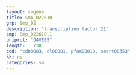 ```yaml
---
layout: smgene
title: Smp_022610
grp: Smp_02
description: "transcription factor 21"
smp: Smp_022610.1
uniprot: "G4VEB5"
length:   738
cdd: "cd00083, cl00081, pfam00010, smart00353"
kk: ns
categories: sm
---
```

